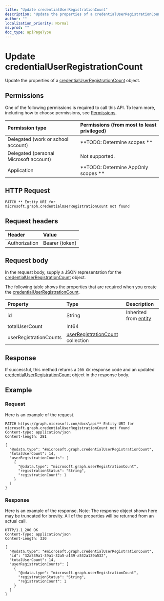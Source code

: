 ```yaml
---
title: "Update credentialUserRegistrationCount"
description: "Update the properties of a credentialUserRegistrationCount object."
author: ""
localization_priority: Normal
ms.prod: ""
doc_type: apiPageType
---
```


# Update credentialUserRegistrationCount

Update the properties of a [credentialUserRegistrationCount](../resources/credentialuserregistrationcount.md) object.

## Permissions
One of the following permissions is required to call this API. To learn more, including how to choose permissions, see [Permissions](/concepts/permissions-reference.md).

|Permission type|Permissions (from most to least privileged)|
|:---|:---|
|Delegated (work or school account)|**TODO: Determine scopes **|
|Delegated (personal Microsoft account)|Not supported.|
|Application|**TODO: Determine AppOnly scopes **|

## HTTP Request
<!-- {
  "blockType": "ignored"
}
-->
``` http
PATCH ** Entity URI for microsoft.graph.credentialUserRegistrationCount not found
```

## Request headers
|Header|Value|
|:---|:---|
|Authorization|Bearer {token}|

## Request body
In the request body, supply a JSON representation for the [credentialUserRegistrationCount](../resources/credentialUserRegistrationCount.md) object.

The following table shows the properties that are required when you create the [credentialUserRegistrationCount](../resources/credentialuserregistrationcount.md).

|Property|Type|Description|
|:---|:---|:---|
|id|String| Inherited from [entity](../resources/entity.md)|
|totalUserCount|Int64||
|userRegistrationCounts|[userRegistrationCount](../resources/userRegistrationCount.md) collection||



## Response
If successful, this method returns a `200 OK` response code and an updated [credentialUserRegistrationCount](../resources/credentialuserregistrationcount.md) object in the response body.

## Example

### Request
Here is an example of the request.
<!-- {
  "blockType": "request",
  "name": "update_credentialuserregistrationcount"
}
-->
``` http
PATCH https://graph.microsoft.com/docs\api** Entity URI for microsoft.graph.credentialUserRegistrationCount not found
Content-type: application/json
Content-length: 281

{
  "@odata.type": "#microsoft.graph.credentialUserRegistrationCount",
  "totalUserCount": 14,
  "userRegistrationCounts": [
    {
      "@odata.type": "microsoft.graph.userRegistrationCount",
      "registrationStatus": "String",
      "registrationCount": 1
    }
  ]
}
```

### Response
Here is an example of the response. Note: The response object shown here may be truncated for brevity. All of the properties will be returned from an actual call.
<!-- {
  "blockType": "response",
  "truncated": true
}
-->
``` http
HTTP/1.1 200 OK
Content-Type: application/json
Content-Length: 330

{
  "@odata.type": "#microsoft.graph.credentialUserRegistrationCount",
  "id": "32a539a1-39a1-32a5-a139-a532a139a532",
  "totalUserCount": 14,
  "userRegistrationCounts": [
    {
      "@odata.type": "microsoft.graph.userRegistrationCount",
      "registrationStatus": "String",
      "registrationCount": 1
    }
  ]
}
```

